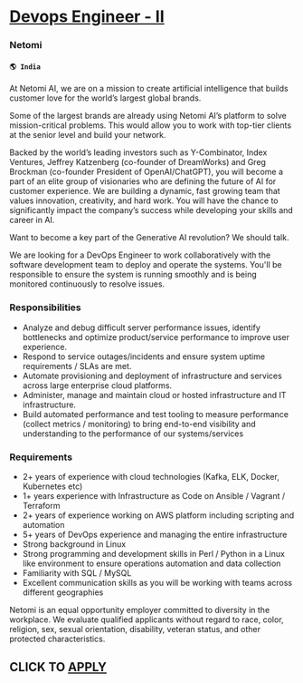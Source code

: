 # [Devops Engineer - II](https://www.remotewlb.com/apply/devops-engineer-ii-75699)  
### Netomi  
#### `🌎 India`  

At Netomi AI, we are on a mission to create artificial intelligence that builds customer love for the world’s largest global brands.

Some of the largest brands are already using Netomi AI’s platform to solve mission-critical problems. This would allow you to work with top-tier clients at the senior level and build your network.

Backed by the world’s leading investors such as Y-Combinator, Index Ventures, Jeffrey Katzenberg (co-founder of DreamWorks) and Greg Brockman (co-founder President of OpenAI/ChatGPT), you will become a part of an elite group of visionaries who are defining the future of AI for customer experience. We are building a dynamic, fast growing team that values innovation, creativity, and hard work. You will have the chance to significantly impact the company’s success while developing your skills and career in AI.

Want to become a key part of the Generative AI revolution? We should talk.

We are looking for a DevOps Engineer to work collaboratively with the software development team to deploy and operate the systems. You'll be responsible to ensure the system is running smoothly and is being monitored continuously to resolve issues.

### Responsibilities

  * Analyze and debug difficult server performance issues, identify bottlenecks and optimize product/service performance to improve user experience.
  * Respond to service outages/incidents and ensure system uptime requirements / SLAs are met.
  * Automate provisioning and deployment of infrastructure and services across large enterprise cloud platforms.
  * Administer, manage and maintain cloud or hosted infrastructure and IT infrastructure.
  * Build automated performance and test tooling to measure performance (collect metrics / monitoring) to bring end-to-end visibility and understanding to the performance of our systems/services 

### Requirements

  * 2+ years of experience with cloud technologies (Kafka, ELK, Docker, Kubernetes etc)
  * 1+ years experience with Infrastructure as Code on Ansible / Vagrant / Terraform
  * 2+ years of experience working on AWS platform including scripting and automation
  * 5+ years of DevOps experience and managing the entire infrastructure
  * Strong background in Linux 
  * Strong programming and development skills in Perl / Python in a Linux like environment to ensure operations automation and data collection
  * Familiarity with SQL / MySQL
  * Excellent communication skills as you will be working with teams across different geographies

Netomi is an equal opportunity employer committed to diversity in the workplace. We evaluate qualified applicants without regard to race, color, religion, sex, sexual orientation, disability, veteran status, and other protected characteristics.

  
## CLICK TO [APPLY](https://www.remotewlb.com/apply/devops-engineer-ii-75699)

